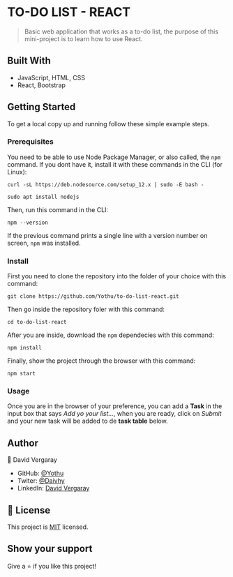 # TO-DO LIST - REACT

> Basic web application that works as a to-do list, the purpose of this mini-project is to learn how to use React.

## Built With

- JavaScript, HTML, CSS
- React, Bootstrap

## Getting Started

To get a local copy up and running follow these simple example steps.

### Prerequisites

You need to be able to use Node Package Manager, or also called, the `npm` command.
If you dont have it, install it with these commands in the CLI (for Linux):

`curl -sL https://deb.nodesource.com/setup_12.x | sudo -E bash -`

`sudo apt install nodejs`

Then, run this command in the CLI:

`npm --version`

If the previous command prints a single line with a version number on screen, `npm` was installed.
### Install

First you need to clone the repository into the folder of your choice with this command:

`git clone https://github.com/Yothu/to-do-list-react.git`

Then go inside the repository foler with this command:

`cd to-do-list-react`

After you are inside, download the `npm` dependecies with this command:

`npm install`

Finally, show the project through the browser with this command:

`npm start`

### Usage

Once you are in the browser of your preference, you can add a **Task** in the input box that says *Add yo your list...*,
when you are ready, click on *Submit* and your new task will be added to de **task table** below.

## Author

👤 David Vergaray

- GitHub:   [@Yothu](https://github.com/Yothu)
- Twiter:   [@Daivhy](https://twitter.com/Daivhy)
- LinkedIn: [David Vergaray](https://www.linkedin.com/in/david-vergaray-almontes-051a11127/)


## 📝 License

This project is [MIT](./MIT.md) licensed.

## Show your support

Give a ⭐️ if you like this project!